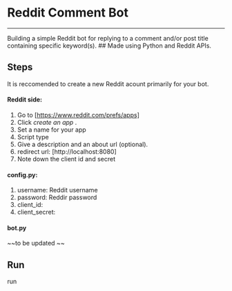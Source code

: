 # Reddit Comment Bot
---
Building a simple Reddit bot for replying to a comment and/or post title containing specific keyword(s). ## Made using Python and Reddit APIs.

## Steps

It is reccomended to create a new Reddit acount primarily for your bot.

#### Reddit side:

1. Go to [https://www.reddit.com/prefs/apps]
2. Click *create an app* .
3. Set a name for your app
4. Script type
5. Give a description and an about url (optional).
7. redirect url: [http://localhost:8080]
8. Note down the client id and secret

#### config.py:

1. username: Reddit username
2. password: Reddir password
3. client_id:
4. client_secret:

#### bot.py

~~to be updated ~~

## Run

run

